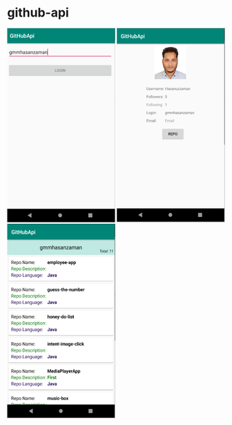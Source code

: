 # github-api
<img src= "images/img-1.png" width = "250" height = "450"> <img src= "images/img-2.png" width = "250" height = "450"><img src= "images/img-3.png" width = "250" height = "450">
